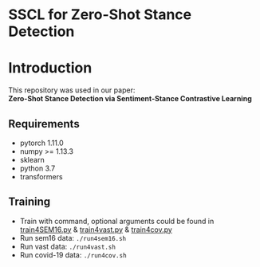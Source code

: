# SSCL for Zero-Shot Stance Detection

# Introduction

This repository was used in our paper:  
**Zero-Shot Stance Detection via Sentiment-Stance Contrastive Learning**
<br>

## Requirements

- pytorch 1.11.0
- numpy >= 1.13.3
- sklearn 
- python 3.7
- transformers

## Training

* Train with command, optional arguments could be found in [train4SEM16.py](/train4SEM16.py) \& [train4vast.py](/train4vast.py)  \& [train4cov.py](/train4cov.py)  
* Run sem16 data: ```./run4sem16.sh```  
* Run vast data: ```./run4vast.sh```
* Run covid-19 data: ```./run4cov.sh```

